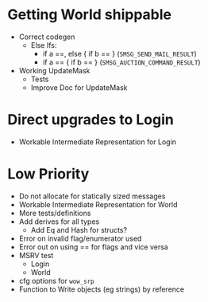 # Getting World shippable

* Correct codegen
  * Else Ifs:
    - if a ==, else { if b ==  } (`SMSG_SEND_MAIL_RESULT`)
    - if a == { if b == } (`SMSG_AUCTION_COMMAND_RESULT`)
* Working UpdateMask
  * Tests
  * Improve Doc for UpdateMask

# Direct upgrades to Login

* Workable Intermediate Representation for Login

# Low Priority

* Do not allocate for statically sized messages
* Workable Intermediate Representation for World
* More tests/definitions
* Add derives for all types
  * Add Eq and Hash for structs?
* Error on invalid flag/enumerator used
* Error out on using == for flags and vice versa
* MSRV test
  * Login
  * World
* cfg options for `wow_srp`
* Function to Write objects (eg strings) by reference
